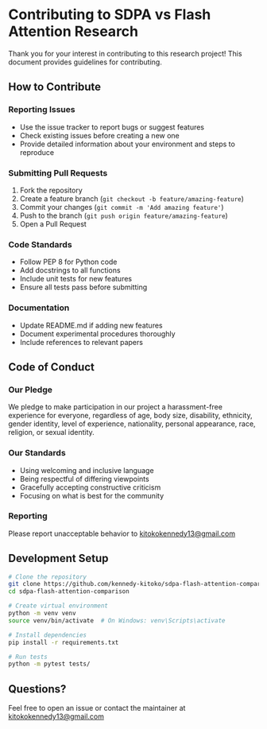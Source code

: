 # Contributing to SDPA vs Flash Attention Research

Thank you for your interest in contributing to this research project! This document provides guidelines for contributing.

## How to Contribute

### Reporting Issues
- Use the issue tracker to report bugs or suggest features
- Check existing issues before creating a new one
- Provide detailed information about your environment and steps to reproduce

### Submitting Pull Requests
1. Fork the repository
2. Create a feature branch (`git checkout -b feature/amazing-feature`)
3. Commit your changes (`git commit -m 'Add amazing feature'`)
4. Push to the branch (`git push origin feature/amazing-feature`)
5. Open a Pull Request

### Code Standards
- Follow PEP 8 for Python code
- Add docstrings to all functions
- Include unit tests for new features
- Ensure all tests pass before submitting

### Documentation
- Update README.md if adding new features
- Document experimental procedures thoroughly
- Include references to relevant papers

## Code of Conduct

### Our Pledge
We pledge to make participation in our project a harassment-free experience for everyone, regardless of age, body size, disability, ethnicity, gender identity, level of experience, nationality, personal appearance, race, religion, or sexual identity.

### Our Standards
- Using welcoming and inclusive language
- Being respectful of differing viewpoints
- Gracefully accepting constructive criticism
- Focusing on what is best for the community

### Reporting
Please report unacceptable behavior to kitokokennedy13@gmail.com

## Development Setup

```bash
# Clone the repository
git clone https://github.com/kennedy-kitoko/sdpa-flash-attention-comparison
cd sdpa-flash-attention-comparison

# Create virtual environment
python -m venv venv
source venv/bin/activate  # On Windows: venv\Scripts\activate

# Install dependencies
pip install -r requirements.txt

# Run tests
python -m pytest tests/
```

## Questions?

Feel free to open an issue or contact the maintainer at kitokokennedy13@gmail.com
